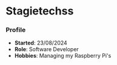 # Stagietechss
### Profile
- **Started**: 23/08/2024
- **Role**: Software Developer
- **Hobbies**: Managing my Raspberry Pi's
